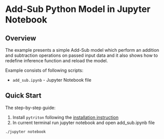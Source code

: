 <!--
Copyright (c) 2022, NVIDIA CORPORATION. All rights reserved.

Licensed under the Apache License, Version 2.0 (the "License");
you may not use this file except in compliance with the License.
You may obtain a copy of the License at

    http://www.apache.org/licenses/LICENSE-2.0

Unless required by applicable law or agreed to in writing, software
distributed under the License is distributed on an "AS IS" BASIS,
WITHOUT WARRANTIES OR CONDITIONS OF ANY KIND, either express or implied.
See the License for the specific language governing permissions and
limitations under the License.
-->

# Add-Sub Python Model in Jupyter Notebook

## Overview

The example presents a simple Add-Sub model which perform an addition and subtraction operations
on passed input data and it also shows how to redefine inference function and reload the model.

Example consists of following scripts:

- `add_sub.ipynb` - Jupyter Notebook file

## Quick Start

The step-by-step guide:

1. Install `pytriton` following the [installation instruction](../../README.md#installation)
2. In current terminal run jupyter notebook and open add_sub.ipynb file

```shell
./jupyter notebook
```
